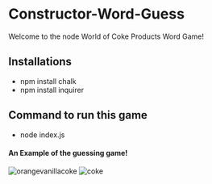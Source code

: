 # Constructor-Word-Guess
Welcome to the node World of Coke Products Word Game!

## Installations 
* npm install chalk
* npm install inquirer

## Command to run this game 
* node index.js

#### An Example of the guessing game!
![orangevanillacoke](https://media.giphy.com/media/5SCSu31TBZTyoNeJZ9/giphy.gif)
![coke](https://media.giphy.com/media/1SsBJ03ITvddgXT8QK/giphy.gif)